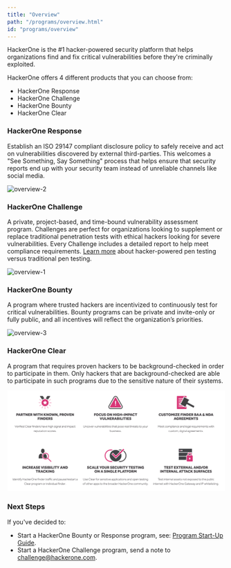 ```yaml
---
title: "Overview"
path: "/programs/overview.html"
id: "programs/overview"
---
```


HackerOne is the #1 hacker-powered security platform that helps organizations find and fix critical vulnerabilities before they're criminally exploited.

HackerOne offers 4 different products that you can choose from:
* HackerOne Response
* HackerOne Challenge
* HackerOne Bounty
* HackerOne Clear

### HackerOne Response
Establish an ISO 29147 compliant disclosure policy to safely receive and act on vulnerabilities discovered by external third-parties. This welcomes a "See Something, Say Something" process that helps ensure that security reports end up with your security team instead of unreliable channels like social media.  

![overview-2](./images/overview-2.png)

### HackerOne Challenge
A private, project-based, and time-bound vulnerability assessment program. Challenges are perfect for organizations looking to supplement or replace traditional penetration tests with ethical hackers looking for severe vulnerabilities. Every Challenge  includes a detailed report to help meet compliance requirements. [Learn more](https://www.hackerone.com/sites/default/files/2017-12/Traditional%20Pentesting%20versus%20Hacker-Powerd%20Pentesting.pdf) about hacker-powered pen testing versus traditional pen testing.

![overview-1](./images/overview-1.png)

### HackerOne Bounty
A program where trusted hackers are incentivized to continuously test for critical vulnerabilities. Bounty programs can be private and invite-only or fully public, and all incentives will reflect the organization’s priorities.

![overview-3](./images/overview-3.png)

### HackerOne Clear
A program that requires proven hackers to be background-checked in order to participate in them. Only hackers that are background-checked are able to participate in such programs due to the sensitive nature of their systems.

![HackerOne Clear overview](./images/overview-4.png)

### Next Steps
If you've decided to:
* Start a HackerOne Bounty or Response program, see: [Program Start-Up Guide](program-start-up-guide.html).
* Start a HackerOne Challenge program, send a note to challenge@hackerone.com.
